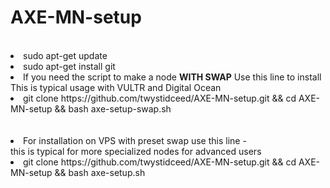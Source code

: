 # AXE-MN-setup
<br>
<li>sudo apt-get update
<li>sudo apt-get install git
<br>
<li> If you need the script to make a node <b> WITH SWAP</b> Use this line to install
<br> This is typical usage with VULTR and Digital Ocean
<li>git clone https://github.com/twystidceed/AXE-MN-setup.git && cd AXE-MN-setup && bash axe-setup-swap.sh
<br><br><br>
<li> For installation on VPS with preset swap use this line - 
<br> this is typical for more specialized nodes for advanced users
<li>git clone https://github.com/twystidceed/AXE-MN-setup.git && cd AXE-MN-setup && bash axe-setup.sh
<br><br>

